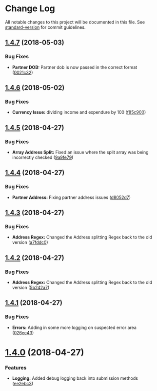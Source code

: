 # Change Log

All notable changes to this project will be documented in this file. See [standard-version](https://github.com/conventional-changelog/standard-version) for commit guidelines.

<a name="1.4.7"></a>
## [1.4.7](https://github.com/DebtPanel/partner-link/compare/v1.4.6...v1.4.7) (2018-05-03)


### Bug Fixes

* **Partner DOB:** Partner dob is now passed in the correct format ([0021c32](https://github.com/DebtPanel/partner-link/commit/0021c32))



<a name="1.4.6"></a>
## [1.4.6](https://github.com/DebtPanel/partner-link/compare/v1.4.5...v1.4.6) (2018-05-02)


### Bug Fixes

* **Currency Issue:** dividing income and expendure by 100 ([f85c900](https://github.com/DebtPanel/partner-link/commit/f85c900))



<a name="1.4.5"></a>
## [1.4.5](https://github.com/DebtPanel/partner-link/compare/v1.4.4...v1.4.5) (2018-04-27)


### Bug Fixes

* **Array Address Split:** Fixed an issue where the split array was being incorrectly checked ([9a9fe79](https://github.com/DebtPanel/partner-link/commit/9a9fe79))



<a name="1.4.4"></a>
## [1.4.4](https://github.com/DebtPanel/partner-link/compare/v1.4.3...v1.4.4) (2018-04-27)


### Bug Fixes

* **Partner Address:** Fixing partner address issues ([d8052d7](https://github.com/DebtPanel/partner-link/commit/d8052d7))



<a name="1.4.3"></a>
## [1.4.3](https://github.com/DebtPanel/partner-link/compare/v1.4.2...v1.4.3) (2018-04-27)


### Bug Fixes

* **Address Regex:** Changed the Address splitting Regex back to the old version ([a7fddc0](https://github.com/DebtPanel/partner-link/commit/a7fddc0))



<a name="1.4.2"></a>
## [1.4.2](https://github.com/DebtPanel/partner-link/compare/v1.4.1...v1.4.2) (2018-04-27)


### Bug Fixes

* **Address Regex:** Changed the Address splitting Regex back to the old version ([5b242a7](https://github.com/DebtPanel/partner-link/commit/5b242a7))



<a name="1.4.1"></a>
## [1.4.1](https://github.com/DebtPanel/partner-link/compare/v1.4.0...v1.4.1) (2018-04-27)


### Bug Fixes

* **Errors:** Adding in some more logging on suspected error area ([026ec43](https://github.com/DebtPanel/partner-link/commit/026ec43))



<a name="1.4.0"></a>
# [1.4.0](https://github.com/DebtPanel/partner-link/compare/v1.0.0...v1.4.0) (2018-04-27)


### Features

* **Logging:** Added debug logging back into submission methods ([ee2ebc3](https://github.com/DebtPanel/partner-link/commit/ee2ebc3))
